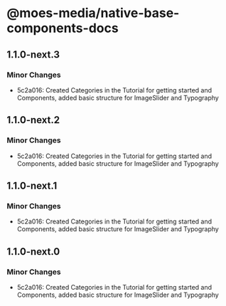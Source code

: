 # @moes-media/native-base-components-docs

## 1.1.0-next.3

### Minor Changes

- 5c2a016: Created Categories in the Tutorial for getting started and Components, added basic structure for ImageSlider and Typography

## 1.1.0-next.2

### Minor Changes

- 5c2a016: Created Categories in the Tutorial for getting started and Components, added basic structure for ImageSlider and Typography

## 1.1.0-next.1

### Minor Changes

- 5c2a016: Created Categories in the Tutorial for getting started and Components, added basic structure for ImageSlider and Typography

## 1.1.0-next.0

### Minor Changes

- 5c2a016: Created Categories in the Tutorial for getting started and Components, added basic structure for ImageSlider and Typography
